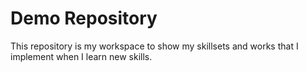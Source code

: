 # Demo Repository
This repository is my workspace to show my skillsets and works that I implement when I learn new skills.
